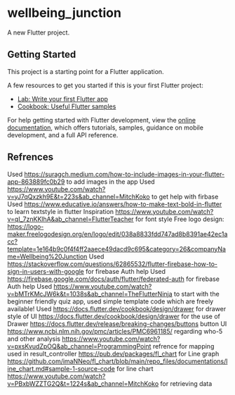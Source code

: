 # wellbeing_junction

A new Flutter project.

## Getting Started

This project is a starting point for a Flutter application.

A few resources to get you started if this is your first Flutter project:

- [Lab: Write your first Flutter app](https://docs.flutter.dev/get-started/codelab)
- [Cookbook: Useful Flutter samples](https://docs.flutter.dev/cookbook)

For help getting started with Flutter development, view the
[online documentation](https://docs.flutter.dev/), which offers tutorials,
samples, guidance on mobile development, and a full API reference.

## Refrences

Used https://suragch.medium.com/how-to-include-images-in-your-flutter-app-863889fc0b29 to add images in the app
Used https://www.youtube.com/watch?v=yJ7qQxzkh9E&t=223s&ab_channel=MitchKoko to get help with firbase
Used https://www.educative.io/answers/how-to-make-text-bold-in-flutter to learn textstyle in flutter
Inspiration https://www.youtube.com/watch?v=qI_7znKKlhA&ab_channel=FlutterTeacher for font style
Free logo design: https://logo-maker.freelogodesign.org/en/logo/edit/038a8833fdd747ad8b8391ae42ec1acc?template=1e164b9c0f4f4ff2aaece49dacd9c695&category=26&companyName=Wellbeing%20Junction
Used https://stackoverflow.com/questions/62865532/flutter-firebase-how-to-sign-in-users-with-google for firebase Auth help
Used https://firebase.google.com/docs/auth/flutter/federated-auth for firebase Auth help
Used https://www.youtube.com/watch?v=bMTrKMcJW6k&t=1038s&ab_channel=TheFlutterNinja to start with the beginner friendly quiz app, used simple template code which are freely available!
Used https://docs.flutter.dev/cookbook/design/drawer for drawer style of UI
https://docs.flutter.dev/cookbook/design/drawer for the use of Drawer
https://docs.flutter.dev/release/breaking-changes/buttons button UI
https://www.ncbi.nlm.nih.gov/pmc/articles/PMC6961185/ regarding who-5 and other analysis
https://www.youtube.com/watch?v=pxsKvudZpOQ&ab_channel=ProgrammingPoint refrence for mapping used in result_controller
https://pub.dev/packages/fl_chart for Line graph
https://github.com/imaNNeo/fl_chart/blob/main/repo_files/documentations/line_chart.md#sample-1-source-code for line chart
https://www.youtube.com/watch?v=PBxbWZZTG2Q&t=1224s&ab_channel=MitchKoko for retrieving data




